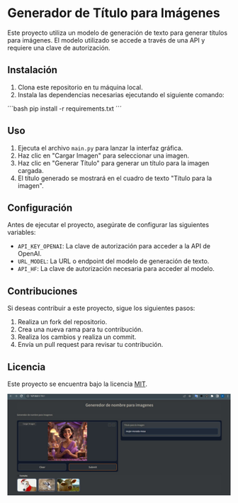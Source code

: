 # Generador de Título para Imágenes

Este proyecto utiliza un modelo de generación de texto para generar títulos para imágenes. El modelo utilizado se accede a través de una API y requiere una clave de autorización.

## Instalación

1. Clona este repositorio en tu máquina local.
2. Instala las dependencias necesarias ejecutando el siguiente comando:

´´´bash
pip install -r requirements.txt
´´´

## Uso

1. Ejecuta el archivo `main.py` para lanzar la interfaz gráfica.
2. Haz clic en "Cargar Imagen" para seleccionar una imagen.
3. Haz clic en "Generar Título" para generar un título para la imagen cargada.
4. El título generado se mostrará en el cuadro de texto "Título para la imagen".

## Configuración

Antes de ejecutar el proyecto, asegúrate de configurar las siguientes variables:

- `API_KEY_OPENAI`: La clave de autorización para acceder a la API de OpenAI.
- `URL_MODEL`: La URL o endpoint del modelo de generación de texto.
- `API_HF`: La clave de autorización necesaria para acceder al modelo.

## Contribuciones

Si deseas contribuir a este proyecto, sigue los siguientes pasos:

1. Realiza un fork del repositorio.
2. Crea una nueva rama para tu contribución.
3. Realiza los cambios y realiza un commit.
4. Envía un pull request para revisar tu contribución.

## Licencia

Este proyecto se encuentra bajo la licencia [MIT](https://opensource.org/licenses/MIT).

![ejemplo](image.jpeg)